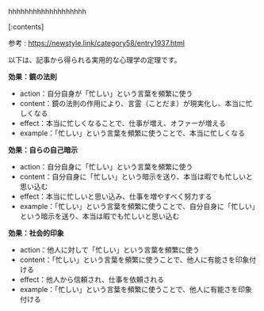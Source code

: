 

hhhhhhhhhhhhhhhhhhh
    
[:contents]

参考 : https://newstyle.link/category58/entry1937.html

以下は、記事から得られる実用的な心理学の定理です。

**効果：鏡の法則**
- action：自分自身が「忙しい」という言葉を頻繁に使う
- content：鏡の法則の作用により、言霊（ことだま）が現実化し、本当に忙しくなる
- effect：本当に忙しくなることで、仕事が増え、オファーが増える
- example：「忙しい」という言葉を頻繁に使うことで、本当に忙しくなる

**効果：自らの自己暗示**
- action：自分自身に「忙しい」という言葉を頻繁に使う
- content：自分自身に「忙しい」という暗示を送り、本当は暇でも忙しいと思い込む
- effect：本当に忙しいと思い込み、仕事を増やすべく努力する
- example：「忙しい」という言葉を頻繁に使うことで、自分自身に「忙しい」という暗示を送り、本当は暇でも忙しいと思い込む

**効果：社会的印象**
- action：他人に対して「忙しい」という言葉を頻繁に使う
- content：「忙しい」という言葉を頻繁に使うことで、他人に有能さを印象付ける
- effect：他人から信頼され、仕事を依頼される
- example：「忙しい」という言葉を頻繁に使うことで、他人に有能さを印象付ける

    
